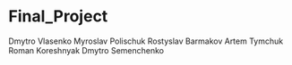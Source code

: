 # Final_Project


Dmytro    Vlasenko
Myroslav    Polischuk
Rostyslav    Barmakov
Artem    Tymchuk
Roman    Koreshnyak
Dmytro    Semenchenko